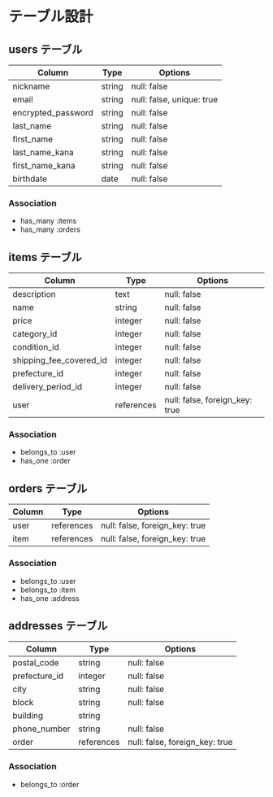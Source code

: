 # テーブル設計

## users テーブル

| Column             | Type       | Options                   |
| ------------------ | ---------- | ------------------------- | 
| nickname           | string     | null: false               |
| email              | string     | null: false, unique: true |
| encrypted_password | string     | null: false               |
| last_name          | string     | null: false               |
| first_name         | string     | null: false               |
| last_name_kana     | string     | null: false               |
| first_name_kana    | string     | null: false               |
| birthdate          | date       | null: false               |

### Association

- has_many :items
- has_many :orders

## items テーブル

| Column                  | Type       | Options                        |
| ----------------------- | ---------- | ------------------------------ |
| description             | text       | null: false                    |
| name                    | string     | null: false                    |
| price                   | integer    | null: false                    |
| category_id             | integer    | null: false                    |
| condition_id            | integer    | null: false                    |
| shipping_fee_covered_id | integer    | null: false                    |
| prefecture_id           | integer    | null: false                    |
| delivery_period_id      | integer    | null: false                    |
| user                    | references | null: false, foreign_key: true |

### Association

- belongs_to :user
- has_one    :order

## orders テーブル

| Column | Type       | Options                        |
| ------ | ---------- | ------------------------------ |
| user   | references | null: false, foreign_key: true |
| item   | references | null: false, foreign_key: true |

### Association

- belongs_to :user
- belongs_to :item
- has_one    :address

## addresses テーブル

| Column          | Type       | Options                        |
| --------------- | ---------- | ------------------------------ |
| postal_code     | string     | null: false                    |
| prefecture_id   | integer    | null: false                    |
| city            | string     | null: false                    |
| block           | string     | null: false                    |
| building        | string     |                                |
| phone_number    | string     | null: false                    |
| order           | references | null: false, foreign_key: true |

### Association

- belongs_to :order
